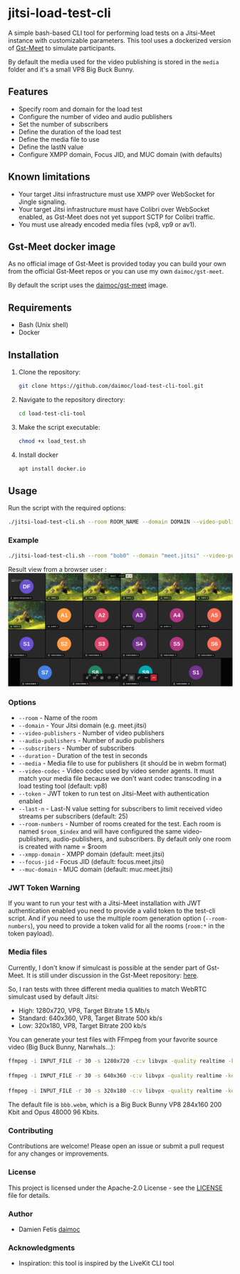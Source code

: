 # jitsi-load-test-cli

A simple bash-based CLI tool for performing load tests on a Jitsi-Meet instance with customizable parameters.
This tool uses a dockerized version of [Gst-Meet](https://github.com/avstack/gst-meet) to simulate participants.
 
By default the media used for the video publishing is stored in the `media` folder and it's a small VP8 Big Buck Bunny.

## Features

- Specify room and domain for the load test
- Configure the number of video and audio publishers
- Set the number of subscribers
- Define the duration of the load test
- Define the media file to use
- Define the lastN value
- Configure XMPP domain, Focus JID, and MUC domain (with defaults)

## Known limitations

- Your target Jitsi infrastructure must use XMPP over WebSocket for Jingle signaling.
- Your target Jitsi infrastructure must have Colibri over WebSocket enabled, as Gst-Meet does not yet support SCTP for Colibri traffic.
- You must use already encoded media files (vp8, vp9 or av1).

## Gst-Meet docker image

As no official image of Gst-Meet is provided today you can build your own from the official Gst-Meet repos or you can use my own `daimoc/gst-meet`.

By default the script uses the [daimoc/gst-meet](https://hub.docker.com/r/daimoc/gst-meet) image.

## Requirements

- Bash (Unix shell)
- Docker

## Installation

1. Clone the repository:
    ```sh
    git clone https://github.com/daimoc/load-test-cli-tool.git
    ```
2. Navigate to the repository directory:
    ```sh
    cd load-test-cli-tool
    ```
3. Make the script executable:
    ```sh
    chmod +x load_test.sh
    ```
4. Install docker
   ```sh
   apt install docker.io
   ```

## Usage

Run the script with the required options:

```sh
./jitsi-load-test-cli.sh --room ROOM_NAME --domain DOMAIN --video-publishers NUM_VIDEO_PUBLISHERS --audio-publishers NUM_AUDIO_PUBLISHERS --subscribers NUM_SUBSCRIBERS --duration DURATION_SECONDS
```

### Example

```sh
./jitsi-load-test-cli.sh --room "bob0" --domain "meet.jitsi" --video-publishers 6 --audio-publishers 5 --subscribers 10 --duration 60 --token XXXXXXX
```

Result view from a browser user : 
![Test result view from a browser](docs/test.png)

### Options

- `--room` - Name of the room
- `--domain` - Your Jitsi domain (e.g. meet.jitsi)
- `--video-publishers` - Number of video publishers
- `--audio-publishers` - Number of audio publishers
- `--subscribers` - Number of subscribers
- `--duration` - Duration of the test in seconds
- `--media` - Media file to use for publishers (it should be in webm format)
- `--video-codec` - Video codec used by video sender agents. It must match your media file because we don't want codec transcoding in a load testing tool (default: vp8)
- `--token` - JWT token to run test on Jitsi-Meet with authentication enabled
- `--last-n` - Last-N value setting for subscribers to limit received video streams per subscribers (default: 25)
- `--room-numbers` - Number of rooms created for the test. Each room is named `$room_$index` and will have configured the same video-publishers, audio-publishers, and subscribers. By default only one room is created with name = $room
- `--xmpp-domain` - XMPP domain (default: meet.jitsi)
- `--focus-jid` - Focus JID (default: focus.meet.jitsi)
- `--muc-domain` - MUC domain (default: muc.meet.jitsi)

### JWT Token Warning

If you want to run your test with a Jitsi-Meet installation with JWT authentication enabled you need to provide a valid token to the test-cli script. And if you need to use the multiple room generation option (`--room-numbers`), you need to provide a token valid for all the rooms (`room:*` in the token payload).

### Media files

Currently, I don't know if simulcast is possible at the sender part of Gst-Meet. It is still under discussion in the Gst-Meet repository: [here](https://github.com/avstack/gst-meet/issues/22#issuecomment-2188876696).

So, I ran tests with three different media qualities to match WebRTC simulcast used by default Jitsi:
- High: 1280x720, VP8, Target Bitrate 1.5 Mb/s
- Standard: 640x360, VP8, Target Bitrate 500 kb/s
- Low: 320x180, VP8, Target Bitrate 200 kb/s

You can generate your test files with FFmpeg from your favorite source video (Big Buck Bunny, Narwhals...):

```sh
ffmpeg -i INPUT_FILE -r 30 -s 1280x720 -c:v libvpx -quality realtime -keyint_min 120 -minrate 1.5M -maxrate 1.5M -b:v 1.5M -c:a libopus -ac 2 result_high.webm 

ffmpeg -i INPUT_FILE -r 30 -s 640x360 -c:v libvpx -quality realtime -keyint_min 120 -minrate 500k -maxrate 500k -b:v 500k -c:a libopus -ac 2 result_standard.webm 

ffmpeg -i INPUT_FILE -r 30 -s 320x180 -c:v libvpx -quality realtime -keyint_min 120 -minrate 200k -maxrate 2M -b:v 200k -c:a libopus -ac 2 result_low.webm 
```

The default file is `bbb.webm`, which is a Big Buck Bunny VP8 284x160 200 Kbit and Opus 48000 96 Kbits.

### Contributing

Contributions are welcome! Please open an issue or submit a pull request for any changes or improvements.

### License

This project is licensed under the Apache-2.0 License - see the [LICENSE](LICENSE) file for details.

### Author

- Damien Fetis [daimoc](https://github.com/daimoc)

### Acknowledgments

- Inspiration: this tool is inspired by the LiveKit CLI tool
